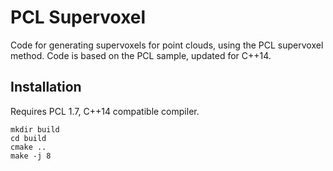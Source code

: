 # PCL Supervoxel

Code for generating supervoxels for point clouds, using the PCL supervoxel method. Code is based on the PCL sample, updated for C++14.

## Installation

Requires PCL 1.7, C++14 compatible compiler.

````
mkdir build
cd build
cmake ..
make -j 8
````

